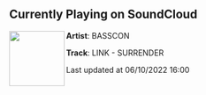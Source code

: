 ## Currently Playing on SoundCloud

[<img align="left" width="100" src="https://i1.sndcdn.com/artworks-FUxR0TjXv8gVtZX5-CiK9Mw-t500x500.jpg">](https://soundcloud.com/basscon/link-surrender?in=letslinkmusic/sets/link-surrender-basscon)

**Artist**: BASSCON 

**Track**: LINK - SURRENDER

Last updated at 06/10/2022 16:00
